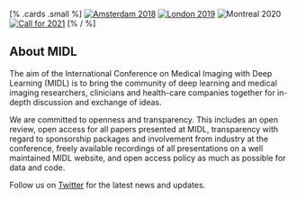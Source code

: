 [% .cards .small %]
[![Amsterdam 2018](/images/card-small-2018.png)](https://midl.amsterdam)
[![London 2019](/images/card-small-2019.png)](https://2019.midl.io)
![Montreal 2020](/images/card-small-2020.png)
[![Call for 2021](/images/card-small-2021.png)](/call-for-2021.html)
[% / %]

## About MIDL

The aim of the International Conference on Medical Imaging with Deep Learning (MIDL) is to bring the community of deep learning and medical imaging researchers, clinicians and health-care companies together for in-depth discussion and exchange of ideas.

We are committed to openness and transparency. This includes an open review, open access for all papers presented at MIDL, transparency with regard to sponsorship packages and involvement from industry at the conference, freely available recordings of all presentations on a well maintained MIDL website, and open access policy as much as possible for data and code.

Follow us on <a href="https://twitter.com/midl_conference">Twitter</a> for the latest news and updates.